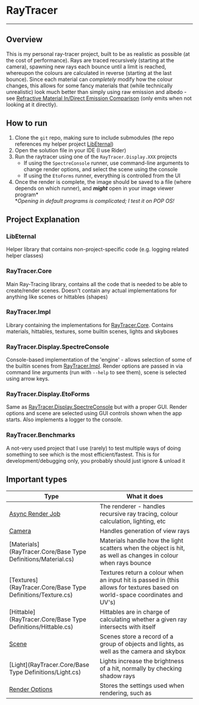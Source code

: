 # RayTracer

---

## Overview

This is my personal ray-tracer project, built to be as realistic as possible (at the cost of performance). Rays are traced recursively (starting at
the camera), spawning new rays each bounce until a limit is reached, whereupon the colours are calculated in reverse (starting at the last bounce).
Since each material can *completely* modify how the colour changes, this allows for some fancy materials that (while technically unrealistic) look
much better than simply using raw emission and albedo -
see [Refractive Material In/Direct Emission Comparison](Renders/Refractive%20Material%20Indirect%20Emission%20Comparison) (only emits when not looking
at it directly). 

## How to run

1. Clone the `git` repo, making sure to include submodules (the repo references my helper
   project [LibEternal](LibEternal/LibEternal.Core/LibEternal.Core.csproj))
2. Open the solution file in your IDE (I use Rider)
3. Run the raytracer using one of the `RayTracer.Display.XXX` projects
    * If using the `SpectreConsole` runner, use command-line arguments to change render options, and select the scene using the console
    * If using the `EtoForms` runner, everything is controlled from the UI
4. Once the render is complete, the image should be saved to a file (where depends on which runner), and ***might*** open in your image viewer
   program\*  
   \**Opening in default programs is complicated; I test it on POP OS!*

## Project Explanation

### LibEternal
Helper library that contains non-project-specific code (e.g. logging related helper classes)
### RayTracer.Core
Main Ray-Tracing library, contains all the code that is needed to be able to create/render scenes. Doesn't contain any actual implementations for anything like scenes or hittables (shapes)
### RayTracer.Impl
Library containing the implementations for [RayTracer.Core](#raytracercore). Contains materials, hittables, textures, some builtin scenes, lights and skyboxes
### RayTracer.Display.SpectreConsole
Console-based implementation of the 'engine' - allows selection of some of the builtin scenes from [RayTracer.Impl](#raytracerimpl). Render options are passed in via command line arguments (run with `--help` to see them), scene is selected using arrow keys.
### RayTracer.Display.EtoForms
Same as [RayTracer.Display.SpectreConsole](#raytracerdisplayspectreconsole) but with a proper GUI. Render options and scene are selected using GUI controls shown when the app starts. Also implements a logger to the console.
### RayTracer.Benchmarks
A not-very used project that I use (rarely) to test multiple ways of doing something to see which is the most efficient/fastest. This is for development/debugging only, you probably should just ignore & unload it

## Important types

| Type                                                          | What it does                                                                                                                 |
|---------------------------------------------------------------|------------------------------------------------------------------------------------------------------------------------------|
| [Async Render Job](RayTracer.Core/AsyncRenderJob.cs)          | The renderer - handles recursive ray tracing, colour calculation, lighting, etc                                              | 
| [Camera](RayTracer.Core/Camera.cs)                            | Handles generation of view rays                                                                                              |
| [Materials](RayTracer.Core/Base Type Definitions/Material.cs) | Materials handle how the light scatters when the object is hit, as well as changes in colour when rays bounce                |
| [Textures](RayTracer.Core/Base Type Definitions/Texture.cs)   | Textures return a colour when an input hit is passed in (this allows for textures based on world-space coordinates and UV's) |
| [Hittable](RayTracer.Core/Base Type Definitions/Hittable.cs)  | Hittables are in charge of calculating whether a given ray intersects with itself                                            |
| [Scene](RayTracer.Core/Scene.cs)                              | Scenes store a record of a group of objects and lights, as well as the camera and skybox                                     |
| [Light](RayTracer.Core/Base Type Definitions/Light.cs)        | Lights increase the brightness of a hit, normally by checking shadow rays                                                    |
| [Render Options](RayTracer.Core/RenderOptions.cs)             | Stores the settings used when rendering, such as                                                                             |